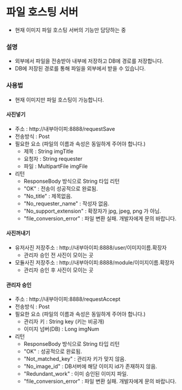 # 파일 호스팅 서버
+ 현재 이미지 파일 호스팅 서버의 기능만 담당하는 중
### 설명
+ 외부에서 파일을 전송받아 내부에 저장하고 DB에 경로를 저장합니다.
+ DB에 저장된 경로를 통해 파일을 외부에서 받을 수 있습니다.
### 사용법
+ 현재 이미지만 파일 호스팅이 가능합니다.
#### 사진넣기
+ 주소 : http://내부아이피:8888/requestSave
+ 전송방식 : Post
+ 필요한 요소 (파일의 이름과 속성은 동일하게 주어야 합니다.)
  + 제목 : String imgTitle
  + 요청자 : String requester
  + 파일 : MultipartFile imgFile
+ 리턴
  + ResponseBody 방식으로 String 타입 리턴
  + "OK" : 전송이 성공적으로 완료됨.
  + "No_title" : 제목없음.
  + "No_requester_name" : 작성자 없음.
  + "No_support_extension" : 확장자가 jpg, jpeg, png 가 아님.
  + "file_conversion_error" : 파일 변환 실패. 개발자에게 문의 바랍니다.

#### 사진꺼내기
+ 유저사진 저장주소 : http://내부아이피:8888/user/이미지이름.확장자
  + 관리자 승인 전 사진이 모이는 곳
+ 모듈사진 저장주소 : http://내부아이피:8888/module/이미지이름.확장자
  + 관리자 승인 후 사진이 모이는 곳

#### 관리자 승인
+ 주소 : http://내부아이피:8888/requestAccept
+ 전송방식 : Post
+ 필요한 요소 (파일의 이름과 속성은 동일하게 주어야 합니다.)
  + 관리자 키 : String key (키는 비공개)
  + 이미지 넘버(DB) : Long imgNum
+ 리턴
  + ResponseBody 방식으로 String 타입 리턴
  + "OK" : 성공적으로 완료됨.
  + "Not_matched_key" : 관리자 키가 맞지 않음.
  + "No_image_id" : DB서버에 해당 이미지 id가 존재하지 않음.
  + "Redundant_work" : 이미 승인된 이미지 파일.
  + "file_conversion_error" : 파일 변환 실패. 개발자에게 문의 바랍니다.

